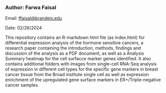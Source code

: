 ### Author: Farwa Faisal
Email: ffaisal@brandeis.edu

Date: 02/26/2024

This repository contains an R-markdown html file (as index.html) for differential expression analysis of the hormone sensitive cancers, 
a research paper containing the introduction, methods, findings and discussion of the analysis as a PDF document, 
as well as a Analysis Summary heatmap for the cell surfacce marker genes identified.
It also contains additional folders with images from single-cell RNA-Seq analysis of expression in different cell types
for the specific gene markers in breast cancer tissue from the Broad institute single cell 
as well as expression enrichment of the upregulated gene surface markers in ER+/Triple-negative cancer samples. 

